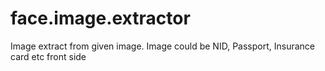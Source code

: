 # face.image.extractor
Image extract from given image. Image could be NID, Passport, Insurance card etc front side

